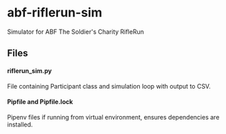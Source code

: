 # abf-riflerun-sim
Simulator for ABF The Soldier's Charity RifleRun

## Files
#### riflerun_sim.py
File containing Participant class and simulation loop with output to CSV.

#### Pipfile and Pipfile.lock
Pipenv files if running from virtual environment, ensures dependencies are installed.
